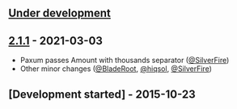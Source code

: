 ## [Under development]

## [2.1.1] - 2021-03-03

- Paxum passes Amount with thousands separator ([@SilverFire])
- Other minor changes ([@BladeRoot], [@hiqsol], [@SilverFire])

## [Development started] - 2015-10-23

[@hiqsol]: https://github.com/hiqsol
[sol@hiqdev.com]: https://github.com/hiqsol
[@SilverFire]: https://github.com/SilverFire
[d.naumenko.a@gmail.com]: https://github.com/SilverFire
[@tafid]: https://github.com/tafid
[andreyklochok@gmail.com]: https://github.com/tafid
[@BladeRoot]: https://github.com/BladeRoot
[bladeroot@gmail.com]: https://github.com/BladeRoot
[Under development]: https://github.com/hiqdev/omnipay-paxum/releases
[2.1.1]: https://github.com/hiqdev/omnipay-paxum/releases/tag/2.1.1
